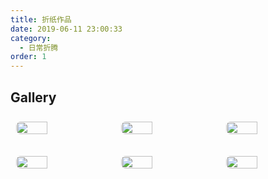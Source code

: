 ```yaml
---
title: 折纸作品
date: 2019-06-11 23:00:33
category:
  - 日常折腾
order: 1
---
```


## Gallery

<!-- markdownlint-disable -->

<div class="image-preview">
  <img src="https://cdn.jsdelivr.net/gh/MarsAuthority/sec_pic@master/uPic/2023-02/aHjSCA.jpg" />
  <img src="https://cdn.jsdelivr.net/gh/MarsAuthority/sec_pic@master/uPic/2023-02/qCpGHx.jpg" />
  <img src="https://cdn.jsdelivr.net/gh/MarsAuthority/sec_pic@master/uPic/2023-02/70pfTU.jpg" />
</div>
<br>
<div class="image-preview">
  <img src="https://cdn.jsdelivr.net/gh/MarsAuthority/sec_pic@master/uPic/2023-02/qwSdp5.jpg" />
  <img src="https://cdn.jsdelivr.net/gh/MarsAuthority/sec_pic@master/uPic/2023-02/eR9ktj.jpg" />
  <img src="https://cdn.jsdelivr.net/gh/MarsAuthority/sec_pic@master/uPic/2023-02/Y7Vyis.jpg" />
</div>


<style>
  .image-preview {
    display: flex;
    justify-content: space-evenly;
    align-items: center;
    flex-wrap: wrap;
  }

  .image-preview > img {
     box-sizing: border-box;
     width: 33.3% !important;
     padding: 9px;
     border-radius: 16px;
  }

  @media (max-width: 719px){
    .image-preview > img {
      width: 50% !important;
    }
  }

  @media (max-width: 419px){
    .image-preview > img {
      width: 100% !important;
    }
  }
</style>

<!-- markdownlint-restore -->